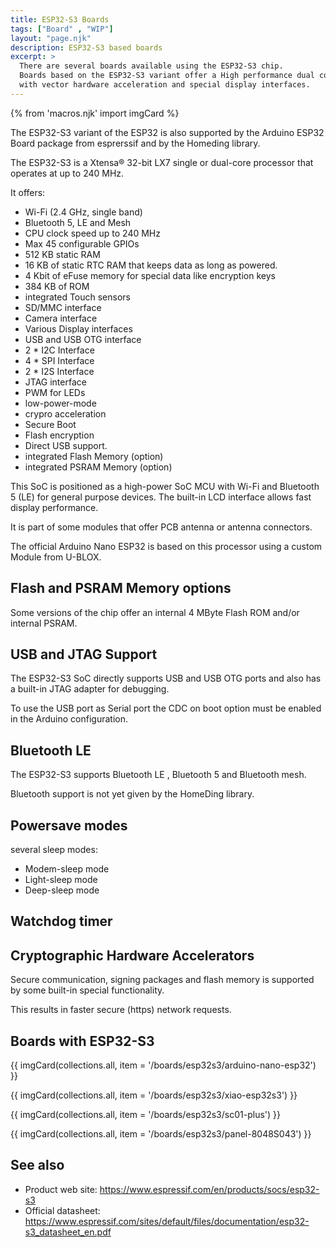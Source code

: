 ```yaml
---
title: ESP32-S3 Boards
tags: ["Board" , "WIP"]
layout: "page.njk"
description: ESP32-S3 based boards
excerpt: >
  There are several boards available using the ESP32-S3 chip.
  Boards based on the ESP32-S3 variant offer a High performance dual core SoC
  with vector hardware acceleration and special display interfaces.
---
```


{% from 'macros.njk' import imgCard %}

The ESP32-S3 variant of the ESP32 is also supported by the Arduino ESP32 Board package from esprerssif and by the Homeding library.

The ESP32-S3 is a 
Xtensa® 32-bit LX7 single or dual-core processor that operates at up to 240 MHz.

It offers:
* Wi-Fi (2.4 GHz, single band)
* Bluetooth 5, LE and Mesh
* CPU clock speed up to 240 MHz
* Max 45 configurable GPIOs
* 512 KB static RAM
* 16 KB of static RTC RAM that keeps data as long as powered.
* 4 Kbit of eFuse memory for special data like encryption keys
* 384 KB of ROM
* integrated Touch sensors
* SD/MMC interface
* Camera interface
* Various Display interfaces
* USB and USB OTG interface
* 2 * I2C Interface
* 4 * SPI Interface
* 2 * I2S Interface
* JTAG interface
* PWM for LEDs
* low-power-mode
* crypro acceleration
* Secure Boot
* Flash encryption
* Direct USB support.
* integrated Flash Memory (option)
* integrated PSRAM Memory (option)

This SoC is positioned as a high-power SoC
 MCU with Wi-Fi and Bluetooth 5 (LE) for general purpose devices. The built-in LCD interface allows fast display performance.


It is part of some modules that offer PCB antenna or antenna connectors.


The official Arduino Nano ESP32
is based on this processor using a custom Module from U-BLOX.


## Flash and PSRAM Memory options

Some versions of the chip offer an internal 4 MByte Flash ROM and/or internal 
PSRAM.


## USB and JTAG Support

The ESP32-S3 SoC directly supports USB and USB OTG ports and also has a built-in JTAG adapter for debugging.

To use the USB port as Serial port the CDC on boot option must be enabled in the Arduino configuration.


## Bluetooth LE

The ESP32-S3 supports Bluetooth LE , Bluetooth 5 and Bluetooth mesh.

Bluetooth support is not yet given by the HomeDing library.


## Powersave modes

several sleep modes:

* Modem-sleep mode
* Light-sleep mode
* Deep-sleep mode


## Watchdog timer


## Cryptographic Hardware Accelerators

Secure communication, signing packages and flash memory is supported by some built-in special functionality.

This results in faster secure (https) network requests.


## Boards with ESP32-S3

{{ imgCard(collections.all, item = '/boards/esp32s3/arduino-nano-esp32') }}

{{ imgCard(collections.all, item = '/boards/esp32s3/xiao-esp32s3') }}

{{ imgCard(collections.all, item = '/boards/esp32s3/sc01-plus') }}

{{ imgCard(collections.all, item = '/boards/esp32s3/panel-8048S043') }}


## See also

* Product web site: <https://www.espressif.com/en/products/socs/esp32-s3>
* Official datasheet: <https://www.espressif.com/sites/default/files/documentation/esp32-s3_datasheet_en.pdf>
